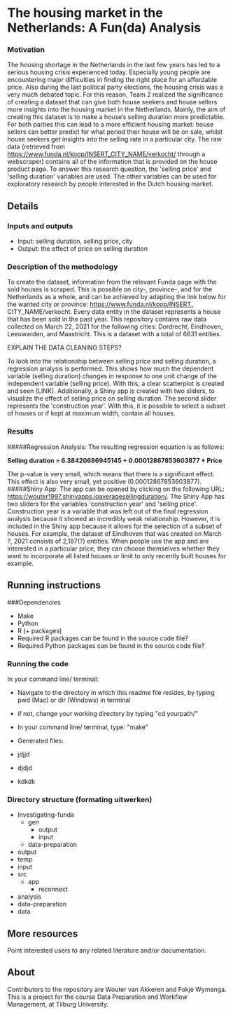# The housing market in the Netherlands: A Fun(da) Analysis						
### Motivation

The housing shortage in the Netherlands in the last few years has led to a serious housing crisis experienced today. Especially young people are encountering major difficulties in finding the right place for an affordable price. Also during the last political party elections, the housing crisis was a very much debated topic. For this reason, Team 2 realized the significance of creating a dataset that can give both house seekers and house sellers more insights into the housing market in the Netherlands. Mainly, the aim of creating this dataset is to make a house’s selling duration more predictable. For both parties this can lead to a more efficient housing market: house sellers can better predict for what period their house will be on sale, whilst house seekers get insights into the selling rate in a particular city.
The raw data (retrieved from https://www.funda.nl/koop/INSERT_CITY_NAME/verkocht/ through a webscraper) contains all of the information that is provided on the house product page. To answer this research question, the 'selling price' and 'selling duration' variables are used. The other variables can be used for exploratory research by people interested in the Dutch housing market.

## Details
### Inputs and outputs
* Input: selling duration, selling price, city
* Output: the effect of price on selling duration

### Description of the methodology
To create the dataset, information from the relevant Funda page with the sold houses is scraped. This is possible on city-, province-, and for the Netherlands as a whole, and can be achieved by adapting the link below for the wanted city or province: 
https://www.funda.nl/koop/INSERT_ CITY_NAME/verkocht. Every data entity in the dataset represents a house that has been sold in the past year. This repository contains raw data collected on March 22, 2021 for the following cities: Dordrecht, Eindhoven, Leeuwarden, and Maastricht. This is a dataset with a total of 6631 entities. 

EXPLAIN THE DATA CLEANING STEPS?

To look into the relationship between selling price and selling duration, a regression analysis is performed. This shows how much the dependent variable (selling duration) changes in response to one unit change of the independent variable (selling price). With this, a clear scatterplot is created and seen (LINK). Additionally, a Shiny app is created with two sliders, to visualize the effect of selling price on selling duration. The second slider represents the 'construction year'. With this, it is possible to select a subset of houses or if kept at maximum width, contain all houses.

### Results
#####Regression Analysis: 
The resulting regression equation is as follows: 

**Selling duration = 6.38420686945145 + 0.00012867853603877 * Price**

The p-value is very small, which means that there is a significant effect. This effect is also very small, yet positive (0.00012867853603877). 
#####Shiny App: 
The app can be opened by clicking on the following URL: https://wouter1997.shinyapps.ioaveragesellingduration/. The Shiny App has two sliders for the variables 'construction year' and 'selling price'. 
Construction year is a variable that was left out of the final regression analysis because it showed an incredibly weak relationship. However, it is included in the Shiny app because it allows for the selection of a subset of houses. For example, the dataset of Eindhoven that was created on March ?, 2021 consists of 2,187(?) entities. When people use the app and are interested in a particular price, they can choose themselves whether they want to incorporate all listed houses or limit to only recently built houses for example. 


## Running instructions
###Dependencies
* Make
* Python 
* R (+ packages) 
* Required R packages can be found in the source code file?
* Required Python packages can be found in the source code file? 


### Running the code

In your command line/ terminal:

* Navigate to the directory in which this readme file resides, by typing pwd (Mac) or dir (Windows) in terminal
 * if not, change your working directory by typing "cd yourpath/" 

*  In your command line/ terminal, type: "make"

* Generated files:
 * jdjjd
 * djdjd
 * kdkdk

  
### Directory structure (formating uitwerken)

* Investigating-funda
	* gen
		* output
		* input
	* data-preparation
* output
* temp
* input
* src
	* app
		* reconnect
* analysis
* data-preparation
* data
 		
## More resources

Point interested users to any related literature and/or documentation.

## About

Contributors to the repository are Wouter van Akkeren and Fokje Wymenga. This is a project for the course Data Preparation and Workflow Management, at Tilburg University.
